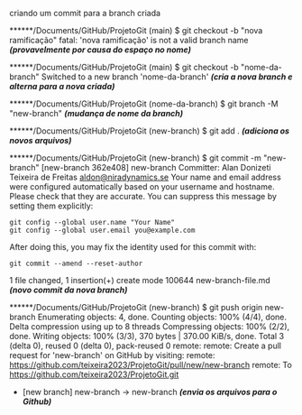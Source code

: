 criando um commit para a branch criada


******/Documents/GitHub/ProjetoGit (main)
$ git checkout -b "nova ramificação"
fatal: 'nova ramificação' is not a valid branch name 
***(provavelmente por causa do espaço no nome)***

******/Documents/GitHub/ProjetoGit (main)
$ git checkout -b "nome-da-branch"
Switched to a new branch 'nome-da-branch'
***(cria a nova branch e alterna para a nova criada)***

******/Documents/GitHub/ProjetoGit (nome-da-branch)
$ git branch -M "new-branch"
***(mudança de nome da branch)***

******/Documents/GitHub/ProjetoGit (new-branch)
$ git add .
***(adiciona os novos arquivos)***

******/Documents/GitHub/ProjetoGit (new-branch)
$ git commit -m "new-branch"
[new-branch 362e408] new-branch
 Committer: Alan Donizeti Teixeira de Freitas <aldon@niradynamics.se>
Your name and email address were configured automatically based
on your username and hostname. Please check that they are accurate.
You can suppress this message by setting them explicitly:

    git config --global user.name "Your Name"
    git config --global user.email you@example.com

After doing this, you may fix the identity used for this commit with:

    git commit --amend --reset-author

 1 file changed, 1 insertion(+)
 create mode 100644 new-branch-file.md
***(novo commit da nova branch)***


******/Documents/GitHub/ProjetoGit (new-branch)
$ git push origin new-branch
Enumerating objects: 4, done.
Counting objects: 100% (4/4), done.
Delta compression using up to 8 threads
Compressing objects: 100% (2/2), done.
Writing objects: 100% (3/3), 370 bytes | 370.00 KiB/s, done.
Total 3 (delta 0), reused 0 (delta 0), pack-reused 0
remote:
remote: Create a pull request for 'new-branch' on GitHub by visiting:
remote:      https://github.com/teixeira2023/ProjetoGit/pull/new/new-branch
remote:
To https://github.com/teixeira2023/ProjetoGit.git
 * [new branch]      new-branch -> new-branch
***(envia os arquivos para o Github)***







